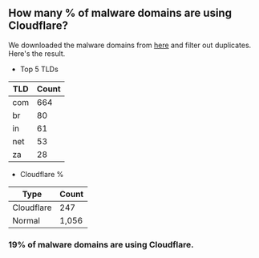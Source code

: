 ## How many % of malware domains are using Cloudflare?


We downloaded the malware domains from [here](https://urlhaus.abuse.ch) and filter out duplicates.
Here's the result.


[//]: # (start replacement)


- Top 5 TLDs

| TLD | Count |
| --- | --- |
| com | 664 |
| br | 80 |
| in | 61 |
| net | 53 |
| za | 28 |


- Cloudflare %

| Type | Count |
| --- | --- |
| Cloudflare | 247 |
| Normal | 1,056 |


### 19% of malware domains are using Cloudflare.